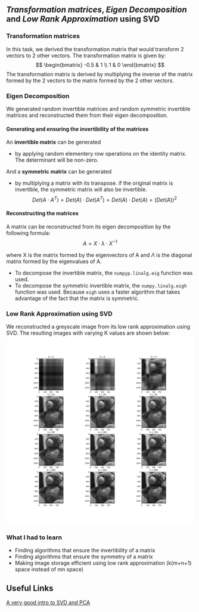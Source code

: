## *Transformation matrices*, *Eigen Decomposition* and *Low Rank Approximation* using SVD
### Transformation matrices
In this task, we derived the transformation matrix that would transform 2 vectors to 2 other vectors. The transformation matrix is given by:
$$
\begin{bmatrix}
    -0.5 & 1 \\
    1 & 0
\end{bmatrix}
$$
The transformation matrix is derived by multiplying the inverse of the matrix formed by the 2 vectors to the matrix formed by the 2 other vectors.
### Eigen Decomposition
We generated random invertible matrices and random symmetric invertible matrices and reconstructed them from their eigen decomposition.
#### Generating and ensuring the invertibility of the matrices
An **invertible matrix** can be generated 
- by applying random elementery row operations on the identity matrix. The determinant will be non-zero.

And a **symmetric matrix** can be generated 
- by multiplying a matrix with its transpose. if the original matrix is invertible, the symmetric matrix will also be invertible. 
$$
Det(A\cdot A^T) = Det(A)\cdot Det(A^T) = Det(A)\cdot Det(A) = (Det(A))^2
$$
#### Reconstructing the matrices
A matrix can be reconstructed from its eigen decomposition by the following formula:
$$
A = X\cdot \lambda \cdot X^{-1}
$$

where X is the matrix formed by the eigenvectors of A and $\Lambda$ is the diagonal matrix formed by the eigenvalues of A.
- To decompose the invertible matrix, the `numpyp.linalg.eig` function was used.
- To decompose the symmetric invertible matrix, the `numpy.linalg.eigh` function was used. Because `eigh` uses a faster algorithm that takes advantage of the fact that the matrix is symmetric.  

### Low Rank Approximation using SVD
We reconstructed a greyscale image from its low rank approximation using SVD. The resulting images with varying K values are shown below:
![Image reconstruction](image_reconstruction.jpg)
### What I had to learn
* Finding algorithms that ensure the invertibility of a matrix
* Finding algorithms that ensure the symmetry of a matrix
* Making image storage efficient using low rank approximation (k(m+n+1) space instead of mn space)
## Useful Links
[A very good intro to SVD and PCA](https://web.stanford.edu/class/cs168/l/l9.pdf)